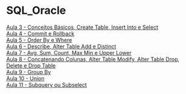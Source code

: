 # SQL_Oracle

[Aula 3 - Conceitos Básicos, Create Table, Insert Into e Select](https://github.com/LobatoCode/SQL_Oracle/blob/main/Aula3.sql)<br>
[Aula 4 - Commit e Rollback](https://github.com/LobatoCode/SQL_Oracle/blob/main/Aula4.sql)<br>
[Aula 5 - Order By e Where](https://github.com/LobatoCode/SQL_Oracle/blob/main/Aula5.sql)<br>
[Aula 6 - Describe, Alter Table Add e Distinct](https://github.com/LobatoCode/SQL_Oracle/blob/main/Aula6.sql)<br>
[Aula 7 - Avg, Sum, Count, Max Min e Upper Lower](https://github.com/LobatoCode/SQL_Oracle/blob/main/Aula7.sql)<br>
[Aula 8 - Concatenando Colunas, Alter Table Modify, Alter Table Drop, Delete e Drop Table](https://github.com/LobatoCode/SQL_Oracle/blob/main/Aula8.sql)<br>
[Aula 9 - Group By](https://github.com/LobatoCode/SQL_Oracle/blob/main/Aula9.sql)<br>
[Aula 10 - Union](https://github.com/LobatoCode/SQL_Oracle/blob/main/Aula10.sql)<br>
[Aula 11 - Subquery ou Subselect](https://github.com/LobatoCode/SQL_Oracle/blob/main/Aula11.sql)
